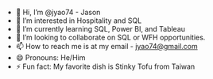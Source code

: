 - 👋 Hi, I’m @jyao74 - Jason
- 👀 I’m interested in Hospitality and SQL
- 🌱 I’m currently learning SQL, Power BI, and Tableau
- 💞️ I’m looking to collaborate on SQL or WFH opportunities.
- 📫 How to reach me is at my email - jyao74@gmail.com
- 😄 Pronouns: He/Him
- ⚡ Fun fact: My favorite dish is Stinky Tofu from Taiwan

<!---
jyao74/jyao74 is a ✨ special ✨ repository because its `README.md` (this file) appears on your GitHub profile.
You can click the Preview link to take a look at your changes.
--->

